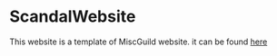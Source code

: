 # ScandalWebsite


This website is a template of MiscGuild website. it can be found [here](https://github.com/MiscGuild/website)

